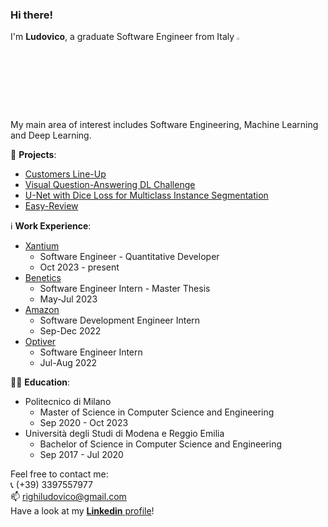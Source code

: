 ### Hi there!

I'm **Ludovico**, a graduate Software Engineer from Italy <img width="3%" src="https://user-images.githubusercontent.com/52406034/141650515-e762b8fe-d829-4bed-be1e-b1a37f95251b.png">   

My main area of interest includes Software Engineering, Machine Learning and Deep Learning.

📌 **Projects**:  
- [Customers Line-Up](https://github.com/LudovicoRighi/Customers-LineUp)  
- [Visual Question-Answering DL Challenge](https://github.com/LudovicoRighi/Visual-Question-Answering-DL-Challenge)  
- [U-Net with Dice Loss for Multiclass Instance Segmentation](https://github.com/LudovicoRighi/U-Net-with-Dice-Loss-for-Multiclass-Instance-Segmentation)  
- [Easy-Review](https://github.com/LudovicoRighi/EasyReview)  

 ℹ️ **Work Experience**:  
- [Xantium](https://xantium.com/)
  - Software Engineer - Quantitative Developer
  - Oct 2023 - present
- [Benetics](https://benetics.io/)  
  - Software Engineer Intern - Master Thesis
  - May-Jul 2023
- [Amazon](https://www.amazon.com/)
  - Software Development Engineer Intern
  - Sep-Dec 2022
- [Optiver](https://optiver.com/)
  - Software Engineer Intern
  - Jul-Aug 2022

 👨‍🎓 **Education**:  
- Politecnico di Milano
  - Master of Science in Computer Science and Engineering
  - Sep 2020 - Oct 2023  
- Università degli Studi di Modena e Reggio Emilia
  - Bachelor of Science in Computer Science and Engineering
  - Sep 2017 - Jul 2020  


Feel free to contact me:  
📞 (+39) 3397557977  
📫 righiludovico@gmail.com  
Have a look at my [**Linkedin** profile](https://www.linkedin.com/in/ludovico-righi-18b886167/)! 


<!--
**LudovicoRighi/LudovicoRighi** is a ✨ _special_ ✨ repository because its `README.md` (this file) appears on your GitHub profile.

Here are some ideas to get you started:

- 🔭 I’m currently working on ...
- 🌱 I’m currently learning ...
- 👯 I’m looking to collaborate on ...
- 🤔 I’m looking for help with ...
- 💬 Ask me about ...
- 📫 How to reach me: ...
- 😄 Pronouns: ...
- ⚡ Fun fact: ...
-->
